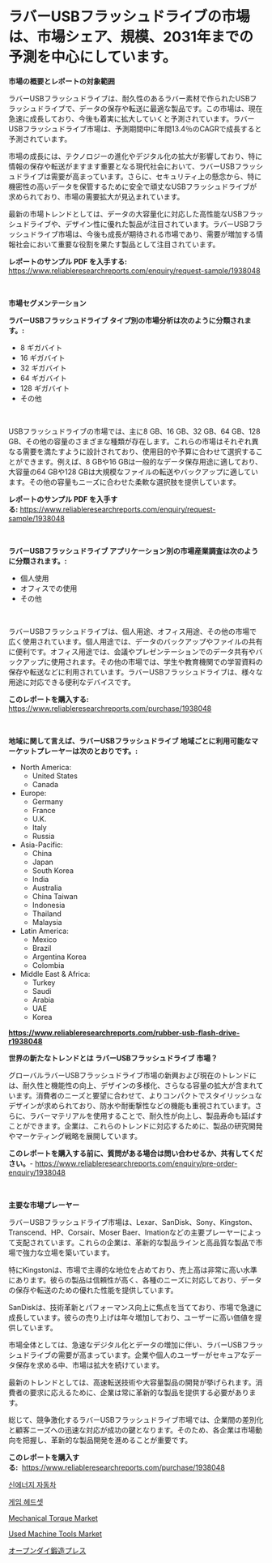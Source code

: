 <p><h1>ラバーUSBフラッシュドライブの市場は、市場シェア、規模、2031年までの予測を中心にしています。</h1></p><p><strong>市場の概要とレポートの対象範囲</strong></p>
<p><p>ラバーUSBフラッシュドライブは、耐久性のあるラバー素材で作られたUSBフラッシュドライブで、データの保存や転送に最適な製品です。この市場は、現在急速に成長しており、今後も着実に拡大していくと予測されています。ラバーUSBフラッシュドライブ市場は、予測期間中に年間13.4％のCAGRで成長すると予測されています。</p><p>市場の成長には、テクノロジーの進化やデジタル化の拡大が影響しており、特に情報の保存や転送がますます重要となる現代社会において、ラバーUSBフラッシュドライブは需要が高まっています。さらに、セキュリティ上の懸念から、特に機密性の高いデータを保管するために安全で頑丈なUSBフラッシュドライブが求められており、市場の需要拡大が見込まれています。</p><p>最新の市場トレンドとしては、データの大容量化に対応した高性能なUSBフラッシュドライブや、デザイン性に優れた製品が注目されています。ラバーUSBフラッシュドライブ市場は、今後も成長が期待される市場であり、需要が増加する情報社会において重要な役割を果たす製品として注目されています。</p></p>
<p><strong>レポートのサンプル PDF を入手する:</strong> <a href="https://www.reliableresearchreports.com/enquiry/request-sample/1938048">https://www.reliableresearchreports.com/enquiry/request-sample/1938048</a></p>
<p>&nbsp;</p>
<p><strong>市場セグメンテーション</strong></p>
<p><strong>ラバーUSBフラッシュドライブ タイプ別の市場分析は次のように分類されます。:</strong></p>
<p><ul><li>8 ギガバイト</li><li>16 ギガバイト</li><li>32 ギガバイト</li><li>64 ギガバイト</li><li>128 ギガバイト</li><li>その他</li></ul></p>
<p>&nbsp;</p>
<p><p>USBフラッシュドライブの市場では、主に8 GB、16 GB、32 GB、64 GB、128 GB、その他の容量のさまざまな種類が存在します。これらの市場はそれぞれ異なる需要を満たすように設計されており、使用目的や予算に合わせて選択することができます。例えば、8 GBや16 GBは一般的なデータ保存用途に適しており、大容量の64 GBや128 GBは大規模なファイルの転送やバックアップに適しています。その他の容量もニーズに合わせた柔軟な選択肢を提供しています。</p></p>
<p><strong>レポートのサンプル PDF を入手する:</strong>&nbsp;<a href="https://www.reliableresearchreports.com/enquiry/request-sample/1938048">https://www.reliableresearchreports.com/enquiry/request-sample/1938048</a></p>
<p>&nbsp;</p>
<p><strong> ラバーUSBフラッシュドライブ アプリケーション別の市場産業調査は次のように分類されます。:</strong></p>
<p><ul><li>個人使用</li><li>オフィスでの使用</li><li>その他</li></ul></p>
<p>&nbsp;</p>
<p><p>ラバーUSBフラッシュドライブは、個人用途、オフィス用途、その他の市場で広く使用されています。個人用途では、データのバックアップやファイルの共有に便利です。オフィス用途では、会議やプレゼンテーションでのデータ共有やバックアップに使用されます。その他の市場では、学生や教育機関での学習資料の保存や転送などに利用されています。ラバーUSBフラッシュドライブは、様々な用途に対応できる便利なデバイスです。</p></p>
<p><strong>このレポートを購入する:</strong>&nbsp; <a href="https://www.reliableresearchreports.com/purchase/1938048">https://www.reliableresearchreports.com/purchase/1938048</a></p>
<p>&nbsp;</p>
<p><strong>地域に関して言えば、ラバーUSBフラッシュドライブ 地域ごとに利用可能なマーケットプレーヤーは次のとおりです。:</strong></p>
<p><ul>
    <li>
        North America:
        <ul>
            <li>United States</li>
            <li>Canada</li>
        </ul>
    </li>
    <li>
        Europe:
        <ul>
            <li>Germany</li>
            <li>France</li>
            <li>U.K.</li>
            <li>Italy</li>
            <li>Russia</li>
        </ul>
    </li>
    <li>
        Asia-Pacific:
        <ul>
            <li>China</li>
            <li>Japan</li>
            <li>South Korea</li>
            <li>India</li>
            <li>Australia</li>
            <li>China Taiwan</li>
            <li>Indonesia</li>
            <li>Thailand</li>
            <li>Malaysia</li>
        </ul>
    </li>
    <li>
        Latin America:
        <ul>
            <li>Mexico</li>
            <li>Brazil</li>
            <li>Argentina Korea</li>
            <li>Colombia</li>
        </ul>
    </li>
    <li>
        Middle East & Africa:
        <ul>
            <li>Turkey</li>
            <li>Saudi</li>
            <li>Arabia</li>
            <li>UAE</li>
            <li>Korea</li>
        </ul>
    </li>
    </ul></p>
<p><strong><a href="https://www.reliableresearchreports.com/rubber-usb-flash-drive-r1938048">https://www.reliableresearchreports.com/rubber-usb-flash-drive-r1938048</a></strong>&nbsp;</p>
<p><strong>世界の新たなトレンドとは ラバーUSBフラッシュドライブ 市場？</strong></p>
<p><p>グローバルラバーUSBフラッシュドライブ市場の新興および現在のトレンドには、耐久性と機能性の向上、デザインの多様化、さらなる容量の拡大が含まれています。消費者のニーズと要望に合わせて、よりコンパクトでスタイリッシュなデザインが求められており、防水や耐衝撃性などの機能も重視されています。さらに、ラバーマテリアルを使用することで、耐久性が向上し、製品寿命も延ばすことができます。企業は、これらのトレンドに対応するために、製品の研究開発やマーケティング戦略を展開しています。</p></p>
<p><strong>このレポートを購入する前に、質問がある場合は問い合わせるか、共有してください。</strong>- <a href="https://www.reliableresearchreports.com/enquiry/pre-order-enquiry/1938048">https://www.reliableresearchreports.com/enquiry/pre-order-enquiry/1938048</a></p>
<p>&nbsp;</p>
<p><strong>主要な市場プレーヤー</strong></p>
<p><p>ラバーUSBフラッシュドライブ市場は、Lexar、SanDisk、Sony、Kingston、Transcend、HP、Corsair、Moser Baer、Imationなどの主要プレーヤーによって支配されています。これらの企業は、革新的な製品ラインと高品質な製品で市場で強力な立場を築いています。</p><p>特にKingstonは、市場で主導的な地位を占めており、売上高は非常に高い水準にあります。彼らの製品は信頼性が高く、各種のニーズに対応しており、データの保存や転送のための優れた性能を提供しています。</p><p>SanDiskは、技術革新とパフォーマンス向上に焦点を当てており、市場で急速に成長しています。彼らの売り上げは年々増加しており、ユーザーに高い価値を提供しています。</p><p>市場全体としては、急速なデジタル化とデータの増加に伴い、ラバーUSBフラッシュドライブの需要が高まっています。企業や個人のユーザーがセキュアなデータ保存を求める中、市場は拡大を続けています。</p><p>最新のトレンドとしては、高速転送技術や大容量製品の開発が挙げられます。消費者の要求に応えるために、企業は常に革新的な製品を提供する必要があります。</p><p>総じて、競争激化するラバーUSBフラッシュドライブ市場では、企業間の差別化と顧客ニーズへの迅速な対応が成功の鍵となります。そのため、各企業は市場動向を把握し、革新的な製品開発を進めることが重要です。</p></p>
<p><strong>このレポートを購入する:</strong>&nbsp;&nbsp;<a href="https://www.reliableresearchreports.com/purchase/1938048">https://www.reliableresearchreports.com/purchase/1938048</a></p>
<p><p><a href="https://medium.com/@sillysally687568/%EC%8B%A0-%EC%97%90%EB%84%88%EC%A7%80-%EC%B0%A8%EB%9F%89-%EC%8B%9C%EC%9E%A5-%EB%8F%99%ED%96%A5-%EB%B0%8F-2024-2031%EB%85%84-%EA%B8%B0%EA%B0%84%EC%9D%84-%EC%9C%84%ED%95%9C-%EC%8B%9C%EC%9E%A5-%EB%B6%84%EC%84%9D-%EC%98%88%EC%B8%A1-520e828a27b8">신에너지 자동차</a></p><p><a href="https://medium.com/@bobbyreitenberg879562023/%EA%B2%8C%EC%9E%84-%ED%97%A4%EB%93%9C%EC%85%8B-%EC%8B%9C%EC%9E%A5%EC%9D%80-%EC%8B%9C%EC%9E%A5-%EC%A0%90%EC%9C%A0%EC%9C%A8-%EC%8B%9C%EC%9E%A5-%EB%8F%99%ED%96%A5-%EB%B0%8F-%EC%8B%9C%EC%9E%A5-%EC%84%B1%EC%9E%A5%EC%97%90-%EB%8C%80%ED%95%9C-%EC%A0%95%EB%B3%B4%EB%A5%BC-%EC%A0%9C%EA%B3%B5%ED%95%A9%EB%8B%88%EB%8B%A4-6e915e3e7d0b">게임 헤드셋</a></p><p><a href="https://github.com/JameTravis/Market-Research-Report-List-4/blob/main/mechanical-torque-market.md">Mechanical Torque Market</a></p><p><a href="https://github.com/lataunyatinikmelvin59ilbd0dv/Market-Research-Report-List-2/blob/main/used-machine-tools-market.md">Used Machine Tools Market</a></p><p><a href="https://medium.com/@shawnsmihv6/%E3%82%AA%E3%83%BC%E3%83%97%E3%83%B3%E3%83%80%E3%82%A4%E9%8D%9B%E9%80%A0%E3%83%97%E3%83%AC%E3%82%B9%E3%81%AE%E3%82%B7%E3%82%A7%E3%82%A2%E3%81%AE%E9%80%B2%E5%8C%96%E3%81%A8%E5%B8%82%E5%A0%B4%E6%88%90%E9%95%B7%E3%83%88%E3%83%AC%E3%83%B3%E3%83%892024%E5%B9%B4%E3%81%8B%E3%82%892031%E5%B9%B4%E3%81%BE%E3%81%A7-74fdce3fa594">オープンダイ鍛造プレス</a></p></p>